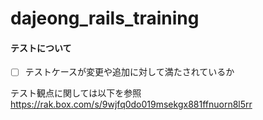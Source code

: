 # dajeong_rails_training

#### テストについて
- [ ] テストケースが変更や追加に対して満たされているか

テスト観点に関しては以下を参照
https://rak.box.com/s/9wjfq0do019msekgx881ffnuorn8l5rr
